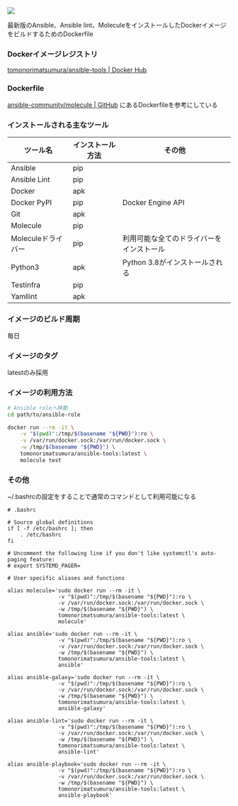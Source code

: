 [![](https://github.com/docker-hub-tm/ansible-tools/workflows/build/badge.svg)](https://github.com/docker-hub-tm/ansible-tools/actions?query=workflow%3Abuild)

最新版のAnsible、Ansible lint、MoleculeをインストールしたDockerイメージをビルドするためのDockerfile

### Dockerイメージレジストリ

[tomonorimatsumura/ansible-tools | Docker Hub](https://hub.docker.com/repository/docker/tomonorimatsumura/ansible-tools)

### Dockerfile

[ansible-community/molecule | GitHub](https://github.com/ansible-community/molecule) にあるDockerfileを参考にしている

### インストールされる主なツール

| ツール名 | インストール方法 | その他 |
|---|---|---|
| Ansible | pip | |
| Ansible Lint | pip | |
| Docker | apk | |
| Docker PyPI | pip | Docker Engine API |
| Git | apk | |
| Molecule | pip | |
| Moleculeドライバー | pip | 利用可能な全てのドライバーをインストール |
| Python3 | apk | Python 3.8がインストールされる |
| Testinfra | pip | |
| Yamllint | apk | |

### イメージのビルド周期

毎日

### イメージのタグ

latestのみ採用

### イメージの利用方法

``` bash
# Ansible roleへ移動
cd path/to/ansible-role

docker run --rm -it \
    -v "$(pwd)":/tmp/$(basename "${PWD}"):ro \
    -v /var/run/docker.sock:/var/run/docker.sock \
    -w /tmp/$(basename "${PWD}") \
    tomonorimatsumura/ansible-tools:latest \
    molecule test
```

### その他

~/.bashrcの設定をすることで通常のコマンドとして利用可能になる

``` bash:~/.bashrc
# .bashrc

# Source global definitions
if [ -f /etc/bashrc ]; then
	. /etc/bashrc
fi

# Uncomment the following line if you don't like systemctl's auto-paging feature:
# export SYSTEMD_PAGER=

# User specific aliases and functions

alias molecule='sudo docker run --rm -it \
                -v "$(pwd)":/tmp/$(basename "${PWD}"):ro \
                -v /var/run/docker.sock:/var/run/docker.sock \
                -w /tmp/$(basename "${PWD}") \
                tomonorimatsumura/ansible-tools:latest \
                molecule'

alias ansible='sudo docker run --rm -it \
                -v "$(pwd)":/tmp/$(basename "${PWD}"):ro \
                -v /var/run/docker.sock:/var/run/docker.sock \
                -w /tmp/$(basename "${PWD}") \
                tomonorimatsumura/ansible-tools:latest \
                ansible'

alias ansible-galaxy='sudo docker run --rm -it \
                -v "$(pwd)":/tmp/$(basename "${PWD}"):ro \
                -v /var/run/docker.sock:/var/run/docker.sock \
                -w /tmp/$(basename "${PWD}") \
                tomonorimatsumura/ansible-tools:latest \
                ansible-galaxy'

alias ansible-lint='sudo docker run --rm -it \
                -v "$(pwd)":/tmp/$(basename "${PWD}"):ro \
                -v /var/run/docker.sock:/var/run/docker.sock \
                -w /tmp/$(basename "${PWD}") \
                tomonorimatsumura/ansible-tools:latest \
                ansible-lint'

alias ansible-playbook='sudo docker run --rm -it \
                -v "$(pwd)":/tmp/$(basename "${PWD}"):ro \
                -v /var/run/docker.sock:/var/run/docker.sock \
                -w /tmp/$(basename "${PWD}") \
                tomonorimatsumura/ansible-tools:latest \
                ansible-playbook'
```
